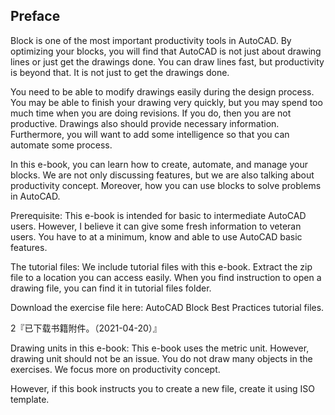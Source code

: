 ## Preface

Block is one of the most important productivity tools in AutoCAD. By optimizing your blocks, you will find that AutoCAD is not just about drawing lines or just get the drawings done. You can draw lines fast, but productivity is beyond that. It is not just to get the drawings done.

You need to be able to modify drawings easily during the design process. You may be able to finish your drawing very quickly, but you may spend too much time when you are doing revisions. If you do, then you are not productive. Drawings also should provide necessary information. Furthermore, you will want to add some intelligence so that you can automate some process.

In this e-book, you can learn how to create, automate, and manage your blocks. We are not only discussing features, but we are also talking about productivity concept. Moreover, how you can use blocks to solve problems in AutoCAD.

Prerequisite: This e-book is intended for basic to intermediate AutoCAD users. However, I believe it can give some fresh information to veteran users. You have to at a minimum, know and able to use AutoCAD basic features.

The tutorial files: We include tutorial files with this e-book. Extract the zip file to a location you can access easily. When you find instruction to open a drawing file, you can find it in tutorial files folder.

Download the exercise file here: AutoCAD Block Best Practices tutorial files.

2『已下载书籍附件。（2021-04-20）』

Drawing units in this e-book: This e-book uses the metric unit. However, drawing unit should not be an issue. You do not draw many objects in the exercises. We focus more on productivity concept.

However, if this book instructs you to create a new file, create it using ISO template.